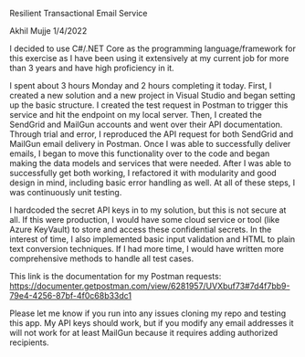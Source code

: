 ﻿Resilient Transactional Email Service

Akhil Mujje 1/4/2022

I decided to use C#/.NET Core as the programming language/framework for this exercise as I have been using it extensively at my current job for more
than 3 years and have high proficiency in it.

I spent about 3 hours Monday and 2 hours completing it today. First, I created a new solution and a new project in Visual Studio and began setting
up the basic structure. I created the test request in Postman to trigger this service and hit the endpoint on my local server. 
Then, I created the SendGrid and MailGun accounts and went over their API documentation. Through trial and error, I reproduced the API request for both
SendGrid and MailGun email delivery in Postman. Once I was able to successfully deliver emails, I began to move this functionality over to the code
and began making the data models and services that were needed. After I was able to successfully get both working, I refactored it with
modularity and good design in mind, including basic error handling as well. At all of these steps, I was continuously unit testing.

I hardcoded the secret API keys in to my solution, but this is not secure at all. If this were production, I would have some cloud service
or tool (like Azure KeyVault) to store and access these confidential secrets. In the interest of time, I also implemented basic input validation
and HTML to plain text conversion techniques. If I had more time, I would have written more comprehensive methods to handle all test cases.

This link is the documentation for my Postman requests: https://documenter.getpostman.com/view/6281957/UVXbuf73#7d4f7bb9-79e4-4256-87bf-4f0c68b33dc1

Please let me know if you run into any issues cloning my repo and testing this app. My API keys should work, but if you
modify any email addresses it will not work for at least MailGun because it requires adding authorized recipients.




